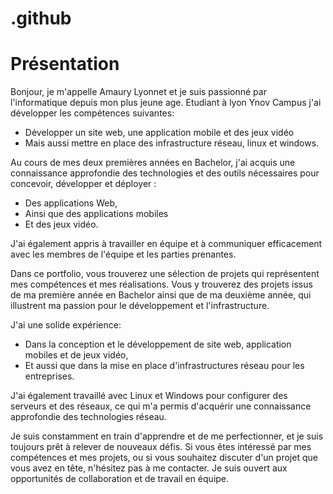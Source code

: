 # .github

# Présentation

Bonjour, je m'appelle Amaury Lyonnet et je suis passionné par l'informatique depuis mon plus jeune age. Etudiant à lyon Ynov Campus j'ai développer les compétences suivantes: 
- Développer un site web, une application mobile et des jeux vidéo 
- Mais aussi mettre en place des infrastructure réseau, linux et windows.

Au cours de mes deux premières années en Bachelor, j'ai acquis une connaissance approfondie des technologies et des outils nécessaires pour concevoir, développer et déployer :
- Des applications Web, 
- Ainsi que des applications mobiles 
- Et des jeux vidéo.

J'ai également appris à travailler en équipe et à communiquer efficacement avec les membres de l'équipe et les parties prenantes.

Dans ce portfolio, vous trouverez une sélection de projets qui représentent mes compétences et mes réalisations. Vous y trouverez des projets issus de ma première année en Bachelor ainsi que de ma deuxième année, qui illustrent ma passion pour le développement et l'infrastructure.

J'ai une solide expérience:
- Dans la conception et le développement de site web, application mobiles et de jeux vidéo, 
- Et aussi que dans la mise en place d'infrastructures réseau pour les entreprises. 

J'ai également travaillé avec Linux et Windows pour configurer des serveurs et des réseaux, ce qui m'a permis d'acquérir une connaissance approfondie des technologies réseau.

Je suis constamment en train d'apprendre et de me perfectionner, et je suis toujours prêt à relever de nouveaux défis. Si vous êtes intéressé par mes compétences et mes projets, ou si vous souhaitez discuter d'un projet que vous avez en tête, n'hésitez pas à me contacter. Je suis ouvert aux opportunités de collaboration et de travail en équipe.
